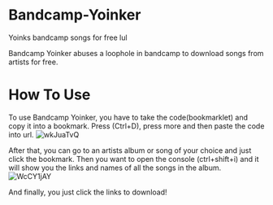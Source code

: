 # Bandcamp-Yoinker
Yoinks bandcamp songs for free lul

Bandcamp Yoinker abuses a loophole in bandcamp to download songs from artists for free.

# How To Use
To use Bandcamp Yoinker, you have to take the code(bookmarklet) and copy it into a bookmark.
Press (Ctrl+D), press more and then paste the code into url.
![wkJuaTvQ](https://user-images.githubusercontent.com/68979871/143673265-e68530e4-dfa4-4091-ae1f-82fcc37010eb.png)

After that, you can go to an artists album or song of your choice and just click the bookmark. Then you want to open the console (ctrl+shift+i) and it will show you the links and names of all the songs in the album.
![WcCY1jAY](https://user-images.githubusercontent.com/68979871/143673304-5e5c01bc-8e22-4297-98c3-ebd582ff7bcb.png)

And finally, you just click the links to download!
